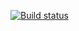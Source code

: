 [![Build status](https://ci.appveyor.com/api/projects/status/05mruy8klq9spfhw/branch/main?svg=true)](https://ci.appveyor.com/project/german-spb/decomposition/branch/main)
